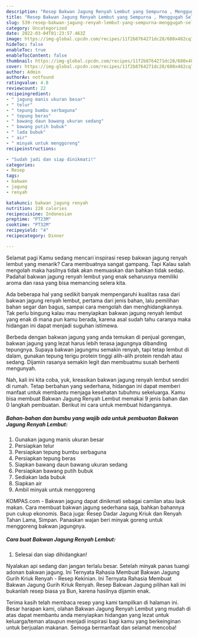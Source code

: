 ```yaml
---
description: "Resep Bakwan Jagung Renyah Lembut yang Sempurna , Menggugah Selera"
title: "Resep Bakwan Jagung Renyah Lembut yang Sempurna , Menggugah Selera"
slug: 539-resep-bakwan-jagung-renyah-lembut-yang-sempurna-menggugah-selera
category: Uncategorized
date: 2022-03-04T01:23:57.463Z
image: https://img-global.cpcdn.com/recipes/11f2b8764271dc28/680x482cq70/bakwan-jagung-renyah-lembut-foto-resep-utama.jpg
hideToc: false
enableToc: true
enableTocContent: false
thumbnail: https://img-global.cpcdn.com/recipes/11f2b8764271dc28/680x482cq70/bakwan-jagung-renyah-lembut-foto-resep-utama.jpg
cover: https://img-global.cpcdn.com/recipes/11f2b8764271dc28/680x482cq70/bakwan-jagung-renyah-lembut-foto-resep-utama.jpg
author: Admin
authorAv: notfound
ratingvalue: 4.8
reviewcount: 22
recipeingredient:
- " jagung manis ukuran besar"
- " telur"
- " tepung bumbu serbaguna"
- " tepung beras"
- " bawang daun bawang ukuran sedang"
- " bawang putih bubuk"
- " lada bubuk"
- " air"
- " minyak untuk menggoreng"
recipeinstructions:

- "Sudah jadi dan siap dinikmati!"
categories:
- Resep
tags:
- bakwan
- jagung
- renyah

katakunci: bakwan jagung renyah 
nutrition: 228 calories
recipecuisine: Indonesian
preptime: "PT23M"
cooktime: "PT32M"
recipeyield: "4"
recipecategory: Dinner

---
```



Selamat pagi Kamu sedang mencari inspirasi resep bakwan jagung renyah lembut yang menarik? Cara membuatnya sangat gampang. Tapi Kalau salah mengolah maka hasilnya tidak akan memuaskan dan bahkan tidak sedap. Padahal bakwan jagung renyah lembut yang enak seharusnya memiliki aroma dan rasa yang bisa memancing selera kita.


Ada beberapa hal yang sedikit banyak mempengaruhi kualitas rasa dari bakwan jagung renyah lembut, pertama dari jenis bahan, lalu pemilihan bahan segar dan bagus, sampai cara mengolah dan menghidangkannya. Tak perlu bingung kalau mau menyiapkan bakwan jagung renyah lembut yang enak di mana pun kamu berada, karena asal sudah tahu caranya maka hidangan ini dapat menjadi suguhan istimewa.

Berbeda dengan bakwan jagung yang anda temukan di penjual gorengan, bakwan jagung yang lezat harus lebih terasa jagungnya dibanding tepungnya. Supaya bakwan jagungmu semakin renyah, tapi tetap lembut di dalam, gunakan tepung terigu protein tinggi alih-alih protein rendah atau sedang. Dijamin rasanya semakin legit dan membuatmu susah berhenti mengunyah.


Nah, kali ini kita coba, yuk, kreasikan bakwan jagung renyah lembut sendiri di rumah. Tetap berbahan yang sederhana, hidangan ini dapat memberi manfaat untuk membantu menjaga kesehatan tubuhmu sekeluarga. Kamu bisa membuat Bakwan Jagung Renyah Lembut memakai 9 jenis bahan dan 0 langkah pembuatan. Berikut ini cara untuk membuat hidangannya.

<!--inarticleads1-->

##### Bahan-bahan dan bumbu yang wajib ada untuk pembuatan Bakwan Jagung Renyah Lembut:

1. Gunakan  jagung manis ukuran besar
1. Persiapkan  telur
1. Persiapkan  tepung bumbu serbaguna
1. Persiapkan  tepung beras
1. Siapkan  bawang daun bawang ukuran sedang
1. Persiapkan  bawang putih bubuk
1. Sediakan  lada bubuk
1. Siapkan  air
1. Ambil  minyak untuk menggoreng


KOMPAS.com - Bakwan jagung dapat dinikmati sebagai camilan atau lauk makan. Cara membuat bakwan jagung sederhana saja, bahkan bahannya pun cukup ekonomis. Baca juga: Resep Dadar Jagung Kriuk dan Renyah Tahan Lama, Simpan. Panaskan wajan beri minyak goreng untuk menggoreng bakwan jagungnya. 

<!--inarticleads2-->

##### Cara buat Bakwan Jagung Renyah Lembut:


1. Selesai dan siap dihidangkan!

Nyalakan api sedang dan jangan terlalu besar. Setelah minyak panas tuangi adonan bakwan jagung. Ini Ternyata Rahasia Membuat Bakwan Jagung Gurih Kriuk Renyah - Resep Kekinian. Ini Ternyata Rahasia Membuat Bakwan Jagung Gurih Kriuk Renyah. Resep Bakwan Jagung pilihan kali ini bukanlah resep biasa ya Bun, karena hasilnya dijamin enak. 

Terima kasih telah membaca resep yang kami tampilkan di halaman ini. Besar harapan kami, olahan Bakwan Jagung Renyah Lembut yang mudah di atas dapat membantu anda menyiapkan hidangan yang lezat untuk keluarga/teman ataupun menjadi inspirasi bagi kamu yang berkeinginan untuk berjualan makanan. Semoga bermanfaat dan selamat mencoba!
